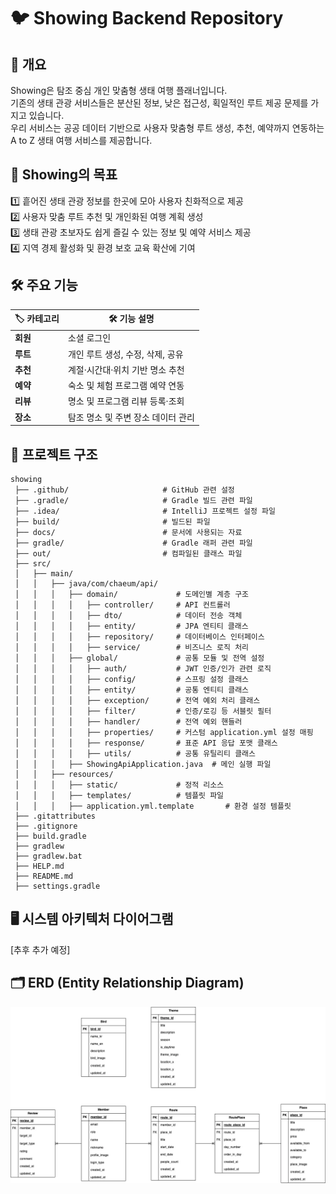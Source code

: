 # 🐦 Showing Backend Repository

## 📌 개요

Showing은 탐조 중심 개인 맞춤형 생태 여행 플래너입니다.<br>
기존의 생태 관광 서비스들은 분산된 정보, 낮은 접근성, 획일적인 루트 제공 문제를 가지고 있습니다.<br>
우리 서비스는 공공 데이터 기반으로 사용자 맞춤형 루트 생성, 추천, 예약까지 연동하는 A to Z 생태 여행 서비스를 제공합니다.<br>

## 🎯 Showing의 목표

1️⃣ 흩어진 생태 관광 정보를 한곳에 모아 사용자 친화적으로 제공<br>
2️⃣ 사용자 맞춤 루트 추천 및 개인화된 여행 계획 생성<br>
3️⃣ 생태 관광 초보자도 쉽게 즐길 수 있는 정보 및 예약 서비스 제공<br>
4️⃣ 지역 경제 활성화 및 환경 보호 교육 확산에 기여<br>

## 🛠️ 주요 기능
| 🏷️ 카테고리 | 🛠️ 기능 설명 |
|------------|-------------|
| **회원** | 소셜 로그인 |
| **루트** | 개인 루트 생성, 수정, 삭제, 공유 |
| **추천** | 계절·시간대·위치 기반 명소 추천 |
| **예약** | 숙소 및 체험 프로그램 예약 연동 |
| **리뷰** | 명소 및 프로그램 리뷰 등록·조회 |
| **장소** | 탐조 명소 및 주변 장소 데이터 관리 |

## 📂 프로젝트 구조
```
showing
 ├── .github/                     # GitHub 관련 설정
 ├── .gradle/                     # Gradle 빌드 관련 파일
 ├── .idea/                       # IntelliJ 프로젝트 설정 파일
 ├── build/                       # 빌드된 파일
 ├── docs/                        # 문서에 사용되는 자료
 ├── gradle/                      # Gradle 래퍼 관련 파일
 ├── out/                         # 컴파일된 클래스 파일
 ├── src/
 │   ├── main/
 │   │   ├── java/com/chaeum/api/
 │   │   │   ├── domain/             # 도메인별 계층 구조
 │   │   │   │   ├── controller/     # API 컨트롤러
 │   │   │   │   ├── dto/            # 데이터 전송 객체
 │   │   │   │   ├── entity/         # JPA 엔티티 클래스
 │   │   │   │   ├── repository/     # 데이터베이스 인터페이스
 │   │   │   │   ├── service/        # 비즈니스 로직 처리
 │   │   │   ├── global/             # 공통 모듈 및 전역 설정
 │   │   │   │   ├── auth/           # JWT 인증/인가 관련 로직
 │   │   │   │   ├── config/         # 스프링 설정 클래스
 │   │   │   │   ├── entity/         # 공통 엔티티 클래스
 │   │   │   │   ├── exception/      # 전역 예외 처리 클래스
 │   │   │   │   ├── filter/         # 인증/로깅 등 서블릿 필터
 │   │   │   │   ├── handler/        # 전역 예외 핸들러
 │   │   │   │   ├── properties/     # 커스텀 application.yml 설정 매핑
 │   │   │   │   ├── response/       # 표준 API 응답 포맷 클래스
 │   │   │   │   ├── utils/          # 공통 유틸리티 클래스
 │   │   │   ├── ShowingApiApplication.java  # 메인 실행 파일
 │   │   ├── resources/
 │   │   │   ├── static/             # 정적 리소스
 │   │   │   ├── templates/          # 템플릿 파일
 │   │   │   ├── application.yml.template       # 환경 설정 템플릿
 ├── .gitattributes
 ├── .gitignore
 ├── build.gradle
 ├── gradlew
 ├── gradlew.bat
 ├── HELP.md
 ├── README.md
 ├── settings.gradle
```

## 🖥️ 시스템 아키텍처 다이어그램
[추후 추가 예정]

## 🗂️ ERD (Entity Relationship Diagram)

![erd.webp](./docs/showing_erd.png)
